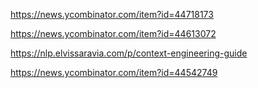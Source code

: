https://news.ycombinator.com/item?id=44718173

https://news.ycombinator.com/item?id=44613072

https://nlp.elvissaravia.com/p/context-engineering-guide

https://news.ycombinator.com/item?id=44542749